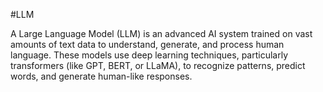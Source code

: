 #LLM

A Large Language Model (LLM) is an advanced AI system trained on vast amounts of text data to understand, generate, and process human language. These models use deep learning techniques, particularly transformers (like GPT, BERT, or LLaMA), to recognize patterns, predict words, and generate human-like responses.
